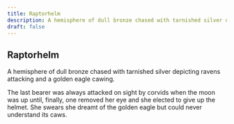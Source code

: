 ```yaml
---
title: Raptorhelm
description: A hemisphere of dull bronze chased with tarnished silver depicting ravens attacking and a golden eagle cawing....
draft: false
---
```


## Raptorhelm

A hemisphere of dull bronze chased with tarnished silver depicting ravens attacking and a golden eagle cawing.

The last bearer was always attacked on sight by corvids when the moon was up until, finally, one removed her eye and she elected to give up the helmet. She swears she dreamt of the golden eagle but could never understand its caws.
